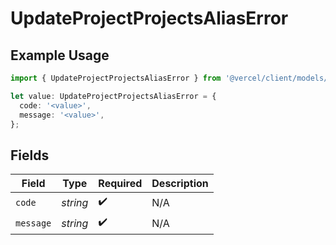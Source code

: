 # UpdateProjectProjectsAliasError

## Example Usage

```typescript
import { UpdateProjectProjectsAliasError } from '@vercel/client/models/operations';

let value: UpdateProjectProjectsAliasError = {
  code: '<value>',
  message: '<value>',
};
```

## Fields

| Field     | Type     | Required           | Description |
| --------- | -------- | ------------------ | ----------- |
| `code`    | _string_ | :heavy_check_mark: | N/A         |
| `message` | _string_ | :heavy_check_mark: | N/A         |
